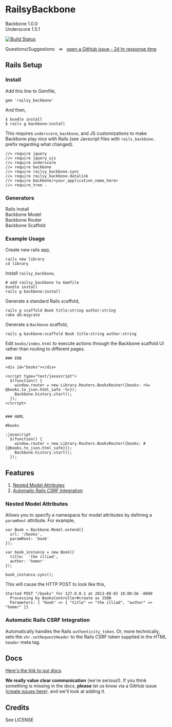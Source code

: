 # RailsyBackbone
Backbone 1.0.0  
Underscore 1.5.1

[![Build Status](https://travis-ci.org/westonplatter/railsy_backbone.png?branch=master)](https://travis-ci.org/westonplatter/railsy_backbone)

Questions/Suggestions &nbsp; => &nbsp; [open a GitHub issue - 24 hr response time](https://github.com/westonplatter/railsy_backbone/issues/new)

## Rails Setup

### Install

Add this line to Gemfile,

    gem 'railsy_backbone'

And then,

    $ bundle install
    $ rails g backbone:install
    
This requires `underscore`, `backbone`, and JS customizations to make Backbone play nice with Rails (see Javscript files with `rails_backbone.` prefix regarding what changed).

    //= require jquery
    //= require jquery_ujs
    //= require underscore
    //= require backbone
    //= require railsy_backbone.sync
    //= require railsy_backbone.datalink
    //= require backbone/<your_application_name_here>
    //= require_tree .

### Generators
Rails Install  
Backbone Model  
Backbone Router  
Backbone Scaffold  

### Example Usage      

Create new rails app, 

    rails new library
    cd library

Install `railsy_backbone`,
    
    # add railsy_backbone to Gemfile
    bundle install
    rails g backbone:install

Generate a standard Rails scaffold,
    
    rails g scaffold Book title:string author:string
    rake db:migrate

Generate a `Backbone` scaffold, 
    
    rails g backbone:scaffold Book title:string author:string
    
Edit `books/index.html` to execute actions through the Backbone scaffold UI rather than routing to different pages. 
    
    ### ERB
    
    <div id="books"></div>

    <script type="text/javascript">
      $(function() {
        window.router = new Library.Routers.BooksRouter({books: <%= @books.to_json.html_safe -%>});
        Backbone.history.start();
      });
    </script>
    
    
    ### HAML
    
    #books
    
    :javascript
      $(function() {
        window.router = new Library.Routers.BooksRouter({books: #{@books.to_json.html_safe}});
        Backbone.history.start();
      });


## Features

1. [Nested Model Attributes](#nested-model-attributes)
2. [Automatic Rails CSRF Integration](#automatic-rails-csrf-integration)

### Nested Model Attributes
Allows you to specify a namespace for model attributes by defining a  ```paramRoot```  attribute. For example, 

    var Book = Backbone.Model.extend({ 
      url: '/books',
      paramRoot: 'book'
    });

    var book_instance = new Book({ 
      title:  'the illiad', 
      author: 'homer'
    });

    book_instance.sync();

This will cause the HTTP POST to look like this, 

    Started POST "/books" for 127.0.0.1 at 2013-08-03 18:08:56 -0600
      Processing by BooksController#create as JSON
      Parameters: { "book" => { "title" => "the illiad", "author" => "homer" }}


### Automatic Rails CSRF Integration
Automatically handles the Rails `authenticity_token`. Or, more technically, sets the  `xhr.setRequestHeader`  to the Rails CSRF token supplied in the HTML `header` meta tag.


## Docs

[Here's the link to our docs](http://westonplatter.github.io/railsy_backbone/).

__We really value clear communication__ (we're serious!). If you think something is missing in the docs, __please__ let us know via a GitHub issue ([create issues here](https://github.com/westonplatter/railsy_backbone/issues)), and we'll look at adding it. 


## Credits
See LICENSE
